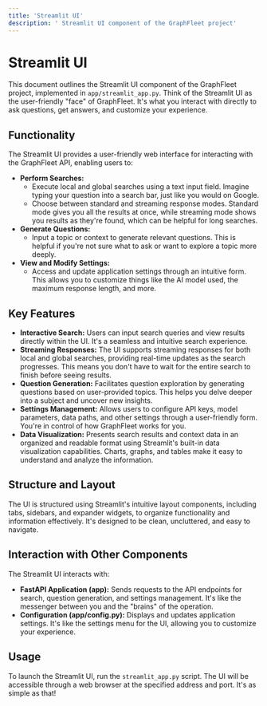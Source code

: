 ```yaml
---
title: 'Streamlit UI'
description: ' Streamlit UI component of the GraphFleet project'
---
```


# Streamlit UI

This document outlines the Streamlit UI component of the GraphFleet project, implemented in `app/streamlit_app.py`. Think of the Streamlit UI as the user-friendly "face" of GraphFleet. It's what you interact with directly to ask questions, get answers, and customize your experience.

## Functionality

The Streamlit UI provides a user-friendly web interface for interacting with the GraphFleet API, enabling users to:

- **Perform Searches:**
    - Execute local and global searches using a text input field. Imagine typing your question into a search bar, just like you would on Google.
    - Choose between standard and streaming response modes. Standard mode gives you all the results at once, while streaming mode shows you results as they're found, which can be helpful for long searches.
- **Generate Questions:**
    - Input a topic or context to generate relevant questions. This is helpful if you're not sure what to ask or want to explore a topic more deeply.
- **View and Modify Settings:**
    - Access and update application settings through an intuitive form. This allows you to customize things like the AI model used, the maximum response length, and more.

## Key Features

- **Interactive Search:** Users can input search queries and view results directly within the UI. It's a seamless and intuitive search experience.
- **Streaming Responses:** The UI supports streaming responses for both local and global searches, providing real-time updates as the search progresses. This means you don't have to wait for the entire search to finish before seeing results.
- **Question Generation:** Facilitates question exploration by generating questions based on user-provided topics. This helps you delve deeper into a subject and uncover new insights.
- **Settings Management:** Allows users to configure API keys, model parameters, data paths, and other settings through a user-friendly form. You're in control of how GraphFleet works for you.
- **Data Visualization:** Presents search results and context data in an organized and readable format using Streamlit's built-in data visualization capabilities. Charts, graphs, and tables make it easy to understand and analyze the information.

## Structure and Layout

The UI is structured using Streamlit's intuitive layout components, including tabs, sidebars, and expander widgets, to organize functionality and information effectively. It's designed to be clean, uncluttered, and easy to navigate.

## Interaction with Other Components

The Streamlit UI interacts with:

- **FastAPI Application (app):** Sends requests to the API endpoints for search, question generation, and settings management. It's like the messenger between you and the "brains" of the operation.
- **Configuration (app/config.py):** Displays and updates application settings. It's like the settings menu for the UI, allowing you to customize your experience.

## Usage

To launch the Streamlit UI, run the `streamlit_app.py` script. The UI will be accessible through a web browser at the specified address and port. It's as simple as that!